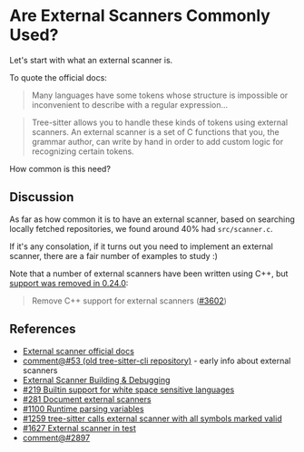 # Are External Scanners Commonly Used?

Let's start with what an external scanner is.

To quote the official docs:

> Many languages have some tokens whose structure is impossible or
> inconvenient to describe with a regular expression...

> Tree-sitter allows you to handle these kinds of tokens using
> external scanners. An external scanner is a set of C functions that
> you, the grammar author, can write by hand in order to add custom
> logic for recognizing certain tokens.

How common is this need?

## Discussion

As far as how common it is to have an external scanner, based on
searching locally fetched repositories, we found around 40% had
`src/scanner.c`.

If it's any consolation, if it turns out you need to implement an
external scanner, there are a fair number of examples to study :)

Note that a number of external scanners have been written using C++,
but [support was removed in
0.24.0](https://github.com/tree-sitter/tree-sitter/releases/tag/v0.24.0):

> Remove C++ support for external scanners ([#3602](https://github.com/tree-sitter/tree-sitter/pull/3602))

## References

* [External scanner official
  docs](https://tree-sitter.github.io/tree-sitter/creating-parsers/4-external-scanners.html)
* [comment@#53 (old tree-sitter-cli
  repository)](https://github.com/tree-sitter/tree-sitter-cli/issues/53#issuecomment-452462914) -
  early info about external scanners
* [External Scanner Building & Debugging](https://github.com/tree-sitter/tree-sitter/wiki/Tips-and-Tricks-for-a-grammar-author#external-scanner-building--debugging)
* [#219 Builtin support for white space sensitive
  languages](https://github.com/tree-sitter/tree-sitter/issues/219)
* [#281 Document external
  scanners](https://github.com/tree-sitter/tree-sitter/issues/281)
* [#1100 Runtime parsing
  variables](https://github.com/tree-sitter/tree-sitter/discussions/1100)
* [#1259 tree-sitter calls external scanner with all symbols marked
  valid](https://github.com/tree-sitter/tree-sitter/issues/1259)
* [#1627 External scanner in
  test](https://github.com/tree-sitter/tree-sitter/issues/1627)
* [comment@#2897](https://github.com/tree-sitter/tree-sitter/pull/2897#issuecomment-1928112073)

